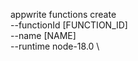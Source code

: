 appwrite functions create \
        --functionId [FUNCTION_ID] \
        --name [NAME] \
        --runtime node-18.0 \

















